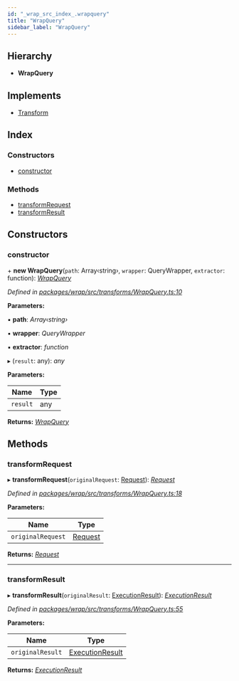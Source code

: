 ```yaml
---
id: "_wrap_src_index_.wrapquery"
title: "WrapQuery"
sidebar_label: "WrapQuery"
---
```


## Hierarchy

* **WrapQuery**

## Implements

* [Transform](/docs/api/interfaces/_utils_src_index_.transform)

## Index

### Constructors

* [constructor](_wrap_src_index_.wrapquery.md#constructor)

### Methods

* [transformRequest](_wrap_src_index_.wrapquery.md#transformrequest)
* [transformResult](_wrap_src_index_.wrapquery.md#transformresult)

## Constructors

###  constructor

\+ **new WrapQuery**(`path`: Array‹string›, `wrapper`: QueryWrapper, `extractor`: function): *[WrapQuery](_wrap_src_index_.wrapquery)*

*Defined in [packages/wrap/src/transforms/WrapQuery.ts:10](https://github.com/ardatan/graphql-tools/blob/master/packages/wrap/src/transforms/WrapQuery.ts#L10)*

**Parameters:**

▪ **path**: *Array‹string›*

▪ **wrapper**: *QueryWrapper*

▪ **extractor**: *function*

▸ (`result`: any): *any*

**Parameters:**

Name | Type |
------ | ------ |
`result` | any |

**Returns:** *[WrapQuery](_wrap_src_index_.wrapquery)*

## Methods

###  transformRequest

▸ **transformRequest**(`originalRequest`: [Request](/docs/api/interfaces/_utils_src_index_.request)): *[Request](/docs/api/interfaces/_utils_src_index_.request)*

*Defined in [packages/wrap/src/transforms/WrapQuery.ts:18](https://github.com/ardatan/graphql-tools/blob/master/packages/wrap/src/transforms/WrapQuery.ts#L18)*

**Parameters:**

Name | Type |
------ | ------ |
`originalRequest` | [Request](/docs/api/interfaces/_utils_src_index_.request) |

**Returns:** *[Request](/docs/api/interfaces/_utils_src_index_.request)*

___

###  transformResult

▸ **transformResult**(`originalResult`: [ExecutionResult](/docs/api/interfaces/_utils_src_index_.executionresult)): *[ExecutionResult](/docs/api/interfaces/_utils_src_index_.executionresult)*

*Defined in [packages/wrap/src/transforms/WrapQuery.ts:55](https://github.com/ardatan/graphql-tools/blob/master/packages/wrap/src/transforms/WrapQuery.ts#L55)*

**Parameters:**

Name | Type |
------ | ------ |
`originalResult` | [ExecutionResult](/docs/api/interfaces/_utils_src_index_.executionresult) |

**Returns:** *[ExecutionResult](/docs/api/interfaces/_utils_src_index_.executionresult)*
